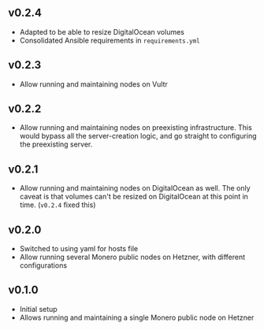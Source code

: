 ## v0.2.4

- Adapted to be able to resize DigitalOcean volumes
- Consolidated Ansible requirements in `requirements.yml`

## v0.2.3

- Allow running and maintaining nodes on Vultr

## v0.2.2

- Allow running and maintaining nodes on preexisting infrastructure. This
would bypass all the server-creation logic, and go straight to configuring
the preexisting server.

## v0.2.1

- Allow running and maintaining nodes on DigitalOcean as well. The only caveat is
that volumes can't be resized on DigitalOcean at this point in time. (`v0.2.4` fixed this)

## v0.2.0

- Switched to using yaml for hosts file
- Allow running several Monero public nodes on Hetzner, with different configurations

## v0.1.0

- Initial setup
- Allows running and maintaining a single Monero public node on Hetzner
